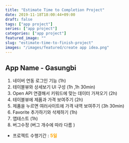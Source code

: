 ```yaml
---
title: "Estimate Time to Completion Project"
date: 2019-11-18T18:00:44+09:00
draft: false
tags: ["app project"]
series: ["app project"]
categories: ["app project"]
featured_image: ""
slug: "estimate-time-to-finish-project"
images: "/images/featured/create app idea.png"
---
```


## App Name - Gasungbi
1. 네이버 연동 로그인 기능  (1h)
2. 테이블뷰와 상세보기 UI 구성   (1h ,1h 30min)
3. Open API 연결해서 키워드에 맞는 데이터 가져오기  (2h)
4. 테이블뷰에 제품과 가격 보여주기  (2h)
5. 제품을 누르면 여러사이트에 가격 내역 보여주기  (3h 30min)
6. Favorite 추가하기와 삭제하기 (1h)
7. 앱테스트 (1h)
8. 버그수정  (버그 개수에 따라 다름 )

* 프로젝트 수행기간 : <b style="color: Orange;"> 5일</b>